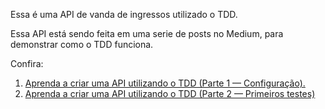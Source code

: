 Essa é uma API de vanda de ingressos utilizado o TDD.

Essa API está sendo feita em uma serie de posts no Medium, para demonstrar como o TDD funciona.

Confira:

1. [Aprenda a criar uma API utilizando o TDD (Parte 1 — Configuração).](https://medium.com/@matheusdiogenes98/aprenda-a-criar-uma-api-utilizando-o-tdd-parte-1-configura%C3%A7%C3%A3o-82d0958fe439)
2. [Aprenda a criar uma API utilizando o TDD (Parte 2 — Primeiros testes)
](https://medium.com/@matheusdiogenes98/aprenda-a-criar-uma-api-utilizando-o-tdd-parte-2-primeiros-testes-fee027e3796d)
